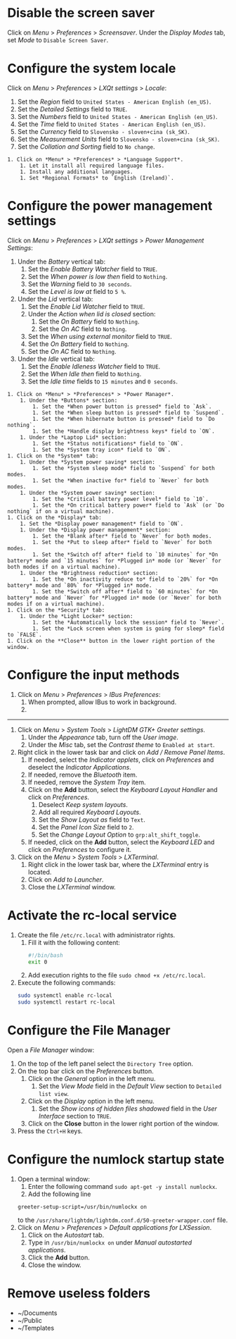 # Disable the screen saver

Click on *Menu* > *Preferences* > *Screensaver*. Under the *Display Modes* tab, set *Mode* to `Disable Screen Saver`.

# Configure the system locale

Click on *Menu* > *Preferences* > *LXQt settings* > *Locale*:

1. Set the *Region* field to `United States - American English (en_US)`.
1. Set the *Detailed Settings* field to `TRUE`.
1. Set the *Numbers* field to `United States - American English (en_US)`.
1. Set the *Time* field to `United States - American English (en_US)`.
1. Set the *Currency* field to `Slovensko - sloven+cina (sk_SK)`.
1. Set the *Measurement Units* field to `Slovensko - sloven+cina (sk_SK)`.
1. Set the *Collation and Sorting* field to `No change`.

```
1. Click on *Menu* > *Preferences* > *Language Support*.
	1. Let it install all required language files.
	1. Install any additional languages.
	1. Set *Regional Formats* to `English (Ireland)`.
```

# Configure the power management settings

Click on *Menu* > *Preferences* > *LXQt settings* > *Power Management Settings*:

1. Under the *Battery* vertical tab:
	1. Set the *Enable Battery Watcher* field to `TRUE`.
	1. Set the *When power is low then* field to `Nothing`.
	1. Set the *Warning* field to `30 seconds`.
	1. Set the *Level is low at* field to `5 %`.
1. Under the *Lid* vertical tab:
	1. Set the *Enable Lid Watcher* field to `TRUE`.
	1. Under the *Action when lid is closed* section:
		1. Set the *On Battery* field to `Nothing`.
		1. Set the *On AC* field to `Nothing`.
	1. Set the *When using external monitor* field to `TRUE`.
	1. Set the *On Battery* field to `Nothing`.
	1. Set the *On AC* field to `Nothing`.
1. Under the *Idle* vertical tab:
	1. Set the *Enable Idleness Watcher* field to `TRUE`.
	1. Set the *When Idle then* field to `Nothing`.
	1. Set the *Idle time* fields to `15 minutes` and `0 seconds`.

```
1. Click on *Menu* > *Preferences* > *Power Manager*.
	1. Under the *Buttons* section:
		1. Set the *When power button is pressed* field to `Ask`.
		1. Set the *When sleep button is pressed* field to `Suspend`.
		1. Set the *When hibernate button is pressed* field to `Do nothing`.
		1. Set the *Handle display brightness keys* field to `ON`.
	1. Under the *Laptop Lid* section:
		1. Set the *Status notifications* field to `ON`.
		1. Set the *System tray icon* field to `ON`.
1. Click on the *System* tab:
	1. Under the *System power saving* section:
		1. Set the *System sleep mode* field to `Suspend` for both modes.
		1. Set the *When inactive for* field to `Never` for both modes.
	1. Under the *System power saving* section:
		1. Set the *Critical battery power level* field to `10`.
		1. Set the *On critical battery power* field to `Ask` (or `Do nothing` if on a virtual machine).
1. Click on the *Display* tab:
	1. Set the *Display power management* field to `ON`.
	1. Under the *Display power management* section:
		1. Set the *Blank after* field to `Never` for both modes.
		1. Set the *Put to sleep after* field to `Never` for both modes.
		1. Set the *Switch off after* field to `10 minutes` for *On battery* mode and `15 minutes` for *Plugged in* mode (or `Never` for both modes if on a virtual machine).
	1. Under the *Brightness reduction* section:
		1. Set the *On inactivity reduce to* field to `20%` for *On battery* mode and `80%` for *Plugged in* mode.
		1. Set the *Switch off after* field to `60 minutes` for *On battery* mode and `Never` for *Plugged in* mode (or `Never` for both modes if on a virtual machine).
1. Click on the *Security* tab:
	1. Under the *Light Locker* section:
		1. Set the *Automatically lock the session* field to `Never`.
		1. Set the *Lock screen when system is going for sleep* field to `FALSE`.
1. Click on the **Close** button in the lower right portion of the window.
```

# Configure the input methods

1. Click on *Menu* > *Preferences* > *IBus Preferences*:
	1. When prompted, allow IBus to work in background.
	1.

-----------

1. Click on *Menu* > *System Tools* > *LightDM GTK+ Greeter settings*.
	1. Under the *Appearance* tab, turn off the *User image*.
	1. Under the *Misc* tab, set the *Contrast theme* to `Enabled at start`.
1. Right click in the lower task bar and click on *Add / Remove Panel Items*.
	1. If needed, select the *Indicator applets*, click on *Preferences* and deselect the *Indicator Applications*.
	1. If needed, remove the *Bluetooth* item.
	1. If needed, remove the *System Tray* item.
	1. Click on the **Add** button, select the *Keyboard Layout Handler* and click on *Preferences*.
		1. Deselect *Keep system layouts*.
		1. Add all required *Keyboard Layouts*.
		1. Set the *Show Layout as* field to `Text`.
		1. Set the *Panel Icon Size* field to `2`.
		1. Set the *Change Layout Option* to `grp:alt_shift_toggle`.
	1. If needed, click on the **Add** button, select the *Keyboard LED* and click on *Preferences* to configure it.
1. Click on the *Menu* > *System Tools* > *LXTerminal*.
	1. Right click in the lower task bar, where the *LXTerminal* entry is located.
	1. Click on *Add to Launcher*.
	1. Close the *LXTerminal* window.

# Activate the rc-local service

1. Create the file `/etc/rc.local` with administrator rights.
	1. Fill it with the following content:
		```bash
		#!/bin/bash
		exit 0
		```
	1. Add execution rights to the file `sudo chmod +x /etc/rc.local`.
1. Execute the following commands:
	```bash
	sudo systemctl enable rc-local
	sudo systemctl restart rc-local
	```

# Configure the File Manager

Open a *File Manager* window:

1. On the top of the left panel select the `Directory Tree` option.
1. On the top bar click on the *Preferences* button.
	1. Click on the *General* option in the left menu.
		1. Set the *View Mode* field in the *Default View* section to `Detailed list view`.
	1. Click on the *Display* option in the left menu.
		1. Set the *Show icons of hidden files shadowed* field in the *User Interface* section to `TRUE`.
	1. Click on the **Close** button in the lower right portion of the window.
1. Press the `Ctrl+H` keys.

# Configure the numlock startup state

1. Open a terminal window:
	1. Enter the following command `sudo apt-get -y install numlockx`.
	1. Add the following line
	```
	greeter-setup-script=/usr/bin/numlockx on
	```
	to the `/usr/share/lightdm/lightdm.conf.d/50-greeter-wrapper.conf` file.
1. Click on *Menu* > *Preferences* > *Default applications for LXSession*.
	1. Click on the *Autostart* tab.
	1. Type in `/usr/bin/numlockx on` under *Manual autostarted applications*.
	1. Click the **Add** button.
	1. Close the window.

# Remove useless folders

- ~/Documents
- ~/Public
- ~/Templates
